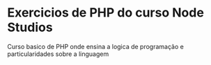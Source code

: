 # Exercicios de PHP do curso Node Studios

Curso basico de PHP onde ensina a logica de programação e particularidades sobre a linguagem

